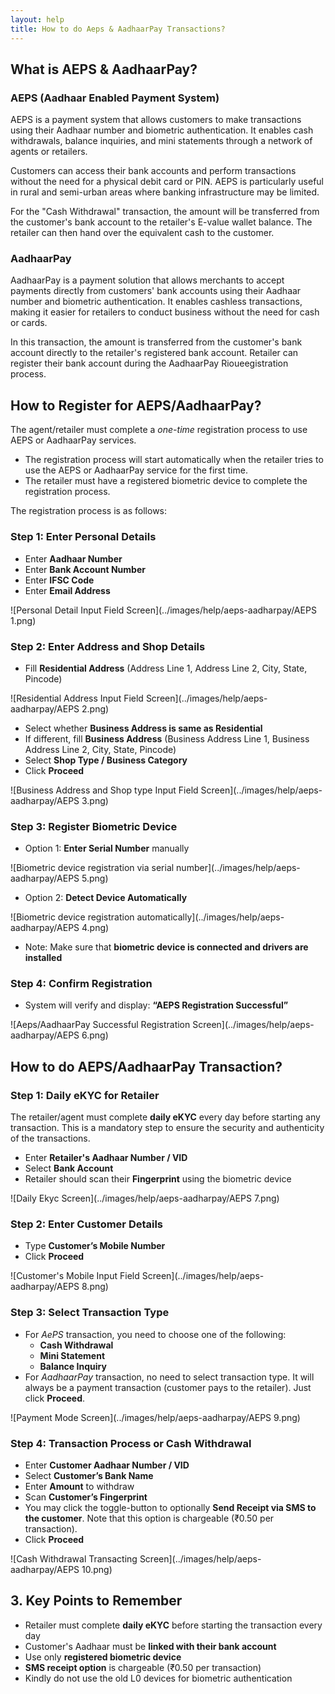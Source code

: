 ```yaml
---
layout: help
title: How to do Aeps & AadhaarPay Transactions?
---
```


## What is AEPS & AadhaarPay?

### AEPS (Aadhaar Enabled Payment System)
AEPS is a payment system that allows customers to make transactions using their Aadhaar number and biometric authentication. It enables cash withdrawals, balance inquiries, and mini statements through a network of agents or retailers.

Customers can access their bank accounts and perform transactions without the need for a physical debit card or PIN. AEPS is particularly useful in rural and semi-urban areas where banking infrastructure may be limited.

For the "Cash Withdrawal" transaction, the amount will be transferred from the customer's bank account to the retailer's E-value wallet balance. The retailer can then hand over the equivalent cash to the customer.

### AadhaarPay
AadhaarPay is a payment solution that allows merchants to accept payments directly from customers' bank accounts using their Aadhaar number and biometric authentication. It enables cashless transactions, making it easier for retailers to conduct business without the need for cash or cards.

In this transaction, the amount is transferred from the customer's bank account directly to the retailer's registered bank account. Retailer can register their bank account during the AadhaarPay Rioueegistration process.


## How to Register for AEPS/AadhaarPay?
The agent/retailer must complete a _one-time_ registration process to use AEPS or AadhaarPay services.

- The registration process will start automatically when the retailer tries to use the AEPS or AadhaarPay service for the first time.
- The retailer must have a registered biometric device to complete the registration process.

The registration process is as follows:

### Step 1: Enter Personal Details

- Enter **Aadhaar Number**
- Enter **Bank Account Number**
- Enter **IFSC Code**
- Enter **Email Address**

![Personal Detail Input Field Screen](../images/help/aeps-aadharpay/AEPS 1.png)

### Step 2: Enter Address and Shop Details

- Fill **Residential Address** (Address Line 1, Address Line 2, City, State, Pincode)

![Residential Address Input Field Screen](../images/help/aeps-aadharpay/AEPS 2.png)

- Select whether **Business Address is same as Residential**
- If different, fill **Business Address**  (Business Address Line 1, Business Address Line 2, City, State, Pincode)
- Select **Shop Type / Business Category**
- Click **Proceed**

![Business Address and Shop type Input Field Screen](../images/help/aeps-aadharpay/AEPS 3.png)

### Step 3: Register Biometric Device

- Option 1: **Enter Serial Number** manually

![Biometric device registration via serial number](../images/help/aeps-aadharpay/AEPS 5.png)

- Option 2: **Detect Device Automatically**

![Biometric device registration automatically](../images/help/aeps-aadharpay/AEPS 4.png)

- Note: Make sure that **biometric device is connected and drivers are installed**


### Step 4: Confirm Registration

- System will verify and display: **“AEPS Registration Successful”**

![Aeps/AadhaarPay Successful Registration Screen](../images/help/aeps-aadharpay/AEPS 6.png)

## How to do AEPS/AadhaarPay Transaction?

### Step 1: Daily eKYC for Retailer

The retailer/agent must complete **daily eKYC** every day before starting any transaction. This is a mandatory step to ensure the security and authenticity of the transactions.

- Enter **Retailer's Aadhaar Number / VID**
- Select **Bank Account**
- Retailer should scan their **Fingerprint** using the biometric device

![Daily Ekyc Screen](../images/help/aeps-aadharpay/AEPS 7.png)

### Step 2: Enter Customer Details

- Type **Customer’s Mobile Number**
- Click **Proceed**

![Customer's Mobile Input Field Screen](../images/help/aeps-aadharpay/AEPS 8.png)

### Step 3: Select Transaction Type

- For _AePS_ transaction, you need to choose one of the following:
  - **Cash Withdrawal**
  - **Mini Statement**
  - **Balance Inquiry**
- For _AadhaarPay_ transaction, no need to select transaction type. It will always be a payment transaction (customer pays to the retailer). Just click **Proceed**.

![Payment Mode Screen](../images/help/aeps-aadharpay/AEPS 9.png)

### Step 4: Transaction Process or Cash Withdrawal

- Enter **Customer Aadhaar Number / VID**
- Select **Customer’s Bank Name**
- Enter **Amount** to withdraw
- Scan **Customer’s Fingerprint**
- You may click the toggle-button to optionally **Send Receipt via SMS to the customer**. Note that this option is chargeable (₹0.50 per transaction).
- Click **Proceed**

![Cash Withdrawal Transacting Screen](../images/help/aeps-aadharpay/AEPS 10.png)

## 3. Key Points to Remember

- Retailer must complete **daily eKYC** before starting the transaction every day
- Customer's Aadhaar must be **linked with their bank account**
- Use only **registered biometric device**
- **SMS receipt option** is chargeable (₹0.50 per transaction)
- Kindly do not use the old L0 devices for biometric authentication
